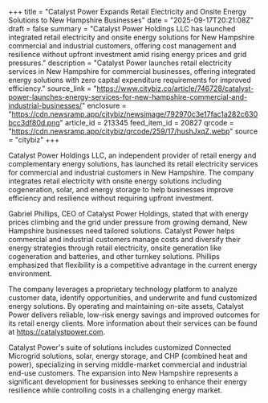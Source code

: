 +++
title = "Catalyst Power Expands Retail Electricity and Onsite Energy Solutions to New Hampshire Businesses"
date = "2025-09-17T20:21:08Z"
draft = false
summary = "Catalyst Power Holdings LLC has launched integrated retail electricity and onsite energy solutions for New Hampshire commercial and industrial customers, offering cost management and resilience without upfront investment amid rising energy prices and grid pressures."
description = "Catalyst Power launches retail electricity services in New Hampshire for commercial businesses, offering integrated energy solutions with zero capital expenditure requirements for improved efficiency."
source_link = "https://www.citybiz.co/article/746728/catalyst-power-launches-energy-services-for-new-hampshire-commercial-and-industrial-businesses/"
enclosure = "https://cdn.newsramp.app/citybiz/newsimage/792970c3e17fac1a282c630bcc3df80d.png"
article_id = 213345
feed_item_id = 20827
qrcode = "https://cdn.newsramp.app/citybiz/qrcode/259/17/hushJxqZ.webp"
source = "citybiz"
+++

<p>Catalyst Power Holdings LLC, an independent provider of retail energy and complementary energy solutions, has launched its retail electricity services for commercial and industrial customers in New Hampshire. The company integrates retail electricity with onsite energy solutions including cogeneration, solar, and energy storage to help businesses improve efficiency and resilience without requiring upfront investment.</p><p>Gabriel Phillips, CEO of Catalyst Power Holdings, stated that with energy prices climbing and the grid under pressure from growing demand, New Hampshire businesses need tailored solutions. Catalyst Power helps commercial and industrial customers manage costs and diversify their energy strategies through retail electricity, onsite generation like cogeneration and batteries, and other turnkey solutions. Phillips emphasized that flexibility is a competitive advantage in the current energy environment.</p><p>The company leverages a proprietary technology platform to analyze customer data, identify opportunities, and underwrite and fund customized energy solutions. By operating and maintaining on-site assets, Catalyst Power delivers reliable, low-risk energy savings and improved outcomes for its retail energy clients. More information about their services can be found at <a href="https://catalystpower.com" rel="nofollow" target="_blank">https://catalystpower.com</a>.</p><p>Catalyst Power's suite of solutions includes customized Connected Microgrid solutions, solar, energy storage, and CHP (combined heat and power), specializing in serving middle-market commercial and industrial end-use customers. The expansion into New Hampshire represents a significant development for businesses seeking to enhance their energy resilience while controlling costs in a challenging energy market.</p>